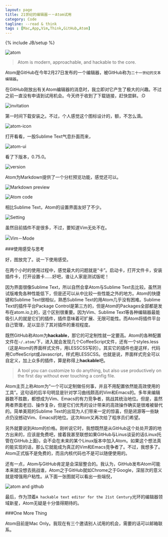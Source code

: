 ```yaml
---
layout: page
title: 21世纪的编辑器－－Atom试用
category: Code
tagline: --read & think
tags : [Mac,App,Vim,Think,GitHub,Atom]
---
```

{% include JB/setup %}

![atom](http://pic.yupoo.com/jok3r/DCHAwh73/fCoJN.png)

>Atom is modern, approachable, and hackable to the core.

Atom是GitHub在今年2月27日发布的一个编辑器，被GitHub称为`二十一世纪的文本编辑器`。

在GitHub刚放出有关Atom编辑器的消息时，我立即对它产生了极大的兴趣。不过之前一直没有申请到试用机会。今天终于收到了下载链接，赶快尝鲜。:D

![invitation](http://pic.yupoo.com/jok3r/DCHAvQA5/medium.jpg)

第一时间下载安装之。不过，个人感觉这个图标设计的，额，不怎么滴。

![atom-icon](http://pic.yupoo.com/jok3r/DCHCjkc4/small.jpg)

打开看看，一股Sublime Text气息扑面而来，

![atom-ui](http://pic.yupoo.com/jok3r/DCHAAkGR/medish.jpg)

看了下版本，0.75.0。

![version](http://pic.yupoo.com/jok3r/DCHAhxU9/medish.jpg)

Atom为Markdown提供了一个分栏预览功能，感觉还可以。

![Markdown preview](http://pic.yupoo.com/jok3r/DCHAy3BI/medish.jpg)

![Atom code](http://pic.yupoo.com/jok3r/DCHAvnKO/medish.jpg)

相比Sublime Text，Atom的设置界面友好了不少。

![Setting](http://pic.yupoo.com/jok3r/DCHAyPdf/medish.jpg)

虽然目前插件不是很多，不过，要知道Vim无处不在。

![Vim－Mode](http://pic.yupoo.com/jok3r/DCHAyvDh/medish.jpg)

###使用感受与思考

好，图放完了。说一下使用感受。

在两个小时的使用过程中，感觉最大的问题就是“卡”。启动卡，打开文件卡，安装插件卡，打开设置卡......好吧，谁让人家是测试版呢！

因为界面很像Sublime Text，所以自然会拿Atom与Sublime Text去比较。虽然测试版难免各种性能低下，但是还可以从中比较一些性能之外的地方。Atom的快捷键和Sublime Text很相似，熟悉Sublime Text的用Atom几乎没有困难。Sublime Text的插件平台Package Control是第三方的，但是Atom的Packages全部都是发布在atom.io上的，这个区别很重要。因为Vim、Sublime Text等各种编辑器最能吸引人的就是它们的插件，插件意味着可扩展、无限可能性。而Atom将插件平台自己管理，足以显示了其对插件的重视程度。

既然GitHub称Atom为**hackable**，那它的可定制性就一定要高。Atom的各种配置文件在`~/.atom/`下，进入就会发现几个CoffeeScript文件，还有一个styles.less（这是Atom的界面样式文件，用LESSCSS写的）。其实它的插件也是这样，代码用CoffeeScript或Javascript，样式用LESSCSS。也就是说，界面样式完全可以自定义，加上众多的插件，算是称得上**hackable**吧。

>A tool you can customize to do anything, but also use productively on the first day without ever touching a config file. 

Atom主页上称Atom为“一个可以定制做任何事，并且不用配置依然能高效使用的工具”。这句话的后半句明显是针对学习曲线颇高的Vim和Emacs的。多年来编辑器数不胜数，都想成为Vim、Emacs的有力竞争者，挑战其统治地位。但是，虽然两者界面老旧、操作复杂，但是它们优秀的设计带来的高效操作确实是很难被替代的。简单美观的Sublime Text的出现为人们带来一定的惊喜，但是闭源等一些缺点仍没撼动Vim、Emacs的地位。这次Atom又再次给了程序员们希望。

另外就要说到Atom的价格。刚听说它时，我想既然是从GitHub这个处处开源的地方出来的，应该是免费吧，接着我甚至联想如果GitHub与Linus谈妥的话(Linux托管在GitHub上面)，会不会在未来的某个Linux版本中加入Atom。如果这个想法真的能实现的话，那么它就能成为真正的Vim和Emacs竞争者了。不过，我想多了。Atom正式版不是免费的，而且内核代码也不是可以随便使用的。

还有一点，Atom与GitHub肯定是会深层整合的。我认为，GitHub发布Atom可能本来就没想去挑战谁，Atom之于GitHub就如Chrome之于Google，深层次的意义就是增强用户粘性。从下面一张图就可以看出一些端倪，

![atom and github](http://pic.yupoo.com/jok3r/DCHAd5Cu/medish.jpg)

最后，作为顶着`A hackable text editor for the 21st Century`光环的编辑器领域新星，Atom无疑是十分值得期待的。

###One More Thing

Atom目前是Mac Only。我现在有三个邀请别人试用的机会，需要的话可以邮箱联系。